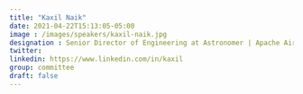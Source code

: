 ```yaml
---
title: "Kaxil Naik"
date: 2021-04-22T15:13:05-05:00
image : /images/speakers/kaxil-naik.jpg
designation : Senior Director of Engineering at Astronomer | Apache Airflow PMC Member & Core Committer
twitter:
linkedin: https://www.linkedin.com/in/kaxil
group: committee
draft: false
---
```


